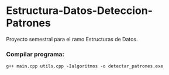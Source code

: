 # Estructura-Datos-Deteccion-Patrones
Proyecto semestral para el ramo Estructuras de Datos.

### Compilar programa: 
`g++ main.cpp utils.cpp -Ialgoritmos -o detectar_patrones.exe`